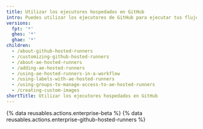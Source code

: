 ```yaml
---
title: Utilizar los ejecutores hospedados en GitHub
intro: Puedes utilizar los ejecutores de GitHub para ejecutar tus flujos de trabajo de las GitHub Actions.
versions:
  fpt: '*'
  ghes: '*'
  ghae: '*'
children:
  - /about-github-hosted-runners
  - /customizing-github-hosted-runners
  - /about-ae-hosted-runners
  - /adding-ae-hosted-runners
  - /using-ae-hosted-runners-in-a-workflow
  - /using-labels-with-ae-hosted-runners
  - /using-groups-to-manage-access-to-ae-hosted-runners
  - /creating-custom-images
shortTitle: Utilizar los ejecutores hospedados en GitHub
---
```


{% data reusables.actions.enterprise-beta %}
{% data reusables.actions.enterprise-github-hosted-runners %}
